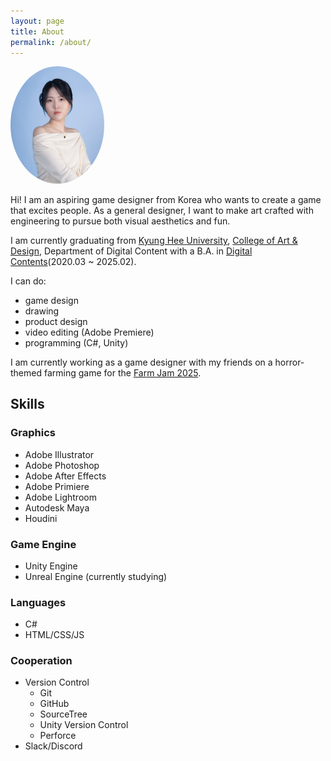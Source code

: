 ```yaml
---
layout: page
title: About
permalink: /about/
---
```


<img src="/assets/images/profile_picture_side.jpg" alt="Profile Image" width="150" style="border-radius: 50%;">


Hi! I am an aspiring game designer from Korea who wants to create a game that excites people. As a general designer, I want to make art crafted with engineering to pursue both visual aesthetics and fun.

I am currently graduating from [Kyung Hee University](https://www.khu.ac.kr/eng/user/main/view.do), [College of Art & Design](https://and.khu.ac.kr/and_eng/user/main/view.do), Department of Digital Content with a B.A. in [Digital Contents](http://dc.khu.ac.kr/html/)(2020.03 ~ 2025.02).

I can do:

* game design
* drawing
* product design
* video editing (Adobe Premiere)
* programming (C#, Unity)

I am currently working as a game designer with my friends on a horror-themed farming game for the [Farm Jam 2025](https://itch.io/jam/farm-jam-2025).

## Skills

### Graphics

* Adobe Illustrator
* Adobe Photoshop
* Adobe After Effects
* Adobe Primiere
* Adobe Lightroom
* Autodesk Maya
* Houdini

### Game Engine

* Unity Engine
* Unreal Engine (currently studying)

### Languages

* C#
* HTML/CSS/JS

### Cooperation

* Version Control
  * Git
  * GitHub
  * SourceTree
  * Unity Version Control
  * Perforce
* Slack/Discord